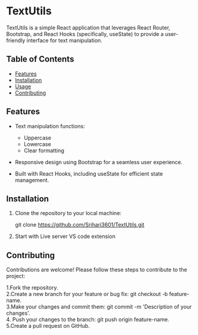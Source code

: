 # TextUtils

TextUtils is a simple React application that leverages React Router, Bootstrap, and React Hooks (specifically, useState) to provide a user-friendly interface for text manipulation.

## Table of Contents

- [Features](#features)
- [Installation](#installation)
- [Usage](#usage)
- [Contributing](#contributing)

## Features

- Text manipulation functions:
  - Uppercase
  - Lowercase
  - Clear formatting

- Responsive design using Bootstrap for a seamless user experience.

- Built with React Hooks, including useState for efficient state management.

## Installation

1. Clone the repository to your local machine:

   git clone https://github.com/Srihari3601/TextUtils.git

2. Start with Live server VS code extension

## Contributing
Contributions are welcome! Please follow these steps to contribute to the project:

1.Fork the repository.<br>
2.Create a new branch for your feature or bug fix: git checkout -b feature-name.<br>
3.Make your changes and commit them: git commit -m 'Description of your changes'.<br>
4. Push your changes to the branch: git push origin feature-name.<br>
5.Create a pull request on GitHub.   <br>
